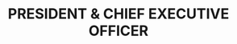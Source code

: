 ---
name: G. Michael Merritt
draft: false
title: PRESIDENT & CHIEF EXECUTIVE OFFICER
quote: >-
  Because we never accept the status quo, we are constantly innovating,
  identifying new ways to meet old challenges. We have never been afraid of
  going against the grain in pursuit of perfection.
details: >-
  G. Michael Merritt has a singular vision for Merritt, the company his father,
  George A. Merritt, founded in 1967: to be the best, most forward thinking and
  in-demand provider of ultra-high-end architectural millwork and joinery for
  residential estates and super yachts. Through his strategic leadership and a
  collaborative executive team, Merritt has become one of the world’s leading
  luxury interior solutions firms.Throughout his tenure, Michael has practiced
  every trade and held nearly every key position in the company from cabinetry
  to operations. Today Michael provides strategic and practical support of
  Merritt’s many teams, departments and divisions, while focusing on human
  capital, team results, mentoring and ensuring controlled company
  growth.Michael’s goals for Merritt today and in the future are clear: generate
  flawless results for our clients, mentor and motivate our company team and
  provide security and future opportunities to our employees, vendors,
  consultants and friends.
image: /uploads/gmm.jpg
display_number: 0
_comments:
  image: file should be ~600px wide
  lang: '''en'' for english, ''de'' for german (lowercase)'
  draft: drafts are saved but not published
lang: en
---